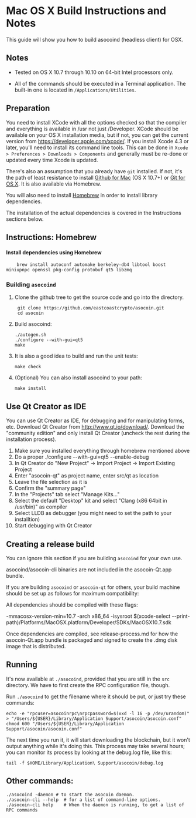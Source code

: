 Mac OS X Build Instructions and Notes
====================================
This guide will show you how to build asocoind (headless client) for OSX.

Notes
-----

* Tested on OS X 10.7 through 10.10 on 64-bit Intel processors only.

* All of the commands should be executed in a Terminal application. The
built-in one is located in `/Applications/Utilities`.

Preparation
-----------

You need to install XCode with all the options checked so that the compiler
and everything is available in /usr not just /Developer. XCode should be
available on your OS X installation media, but if not, you can get the
current version from https://developer.apple.com/xcode/. If you install
Xcode 4.3 or later, you'll need to install its command line tools. This can
be done in `Xcode > Preferences > Downloads > Components` and generally must
be re-done or updated every time Xcode is updated.

There's also an assumption that you already have `git` installed. If
not, it's the path of least resistance to install [Github for Mac](https://mac.github.com/)
(OS X 10.7+) or
[Git for OS X](https://code.google.com/p/git-osx-installer/). It is also
available via Homebrew.

You will also need to install [Homebrew](http://brew.sh) in order to install library
dependencies.

The installation of the actual dependencies is covered in the Instructions
sections below.

Instructions: Homebrew
----------------------

#### Install dependencies using Homebrew

        brew install autoconf automake berkeley-db4 libtool boost miniupnpc openssl pkg-config protobuf qt5 libzmq

### Building `asocoind`

1. Clone the github tree to get the source code and go into the directory.

        git clone https://github.com/eastcoastcrypto/asocoin.git
        cd asocoin

2.  Build asocoind:

        ./autogen.sh
        ./configure --with-gui=qt5
        make

3.  It is also a good idea to build and run the unit tests:

        make check

4.  (Optional) You can also install asocoind to your path:

        make install

Use Qt Creator as IDE
------------------------
You can use Qt Creator as IDE, for debugging and for manipulating forms, etc.
Download Qt Creator from http://www.qt.io/download/. Download the "community edition" and only install Qt Creator (uncheck the rest during the installation process).

1. Make sure you installed everything through homebrew mentioned above
2. Do a proper ./configure --with-gui=qt5 --enable-debug
3. In Qt Creator do "New Project" -> Import Project -> Import Existing Project
4. Enter "asocoin-qt" as project name, enter src/qt as location
5. Leave the file selection as it is
6. Confirm the "summary page"
7. In the "Projects" tab select "Manage Kits..."
8. Select the default "Desktop" kit and select "Clang (x86 64bit in /usr/bin)" as compiler
9. Select LLDB as debugger (you might need to set the path to your installtion)
10. Start debugging with Qt Creator

Creating a release build
------------------------
You can ignore this section if you are building `asocoind` for your own use.

asocoind/asocoin-cli binaries are not included in the asocoin-Qt.app bundle.

If you are building `asocoind` or `asocoin-qt` for others, your build machine should be set up
as follows for maximum compatibility:

All dependencies should be compiled with these flags:

 -mmacosx-version-min=10.7
 -arch x86_64
 -isysroot $(xcode-select --print-path)/Platforms/MacOSX.platform/Developer/SDKs/MacOSX10.7.sdk

Once dependencies are compiled, see release-process.md for how the asocoin-Qt.app
bundle is packaged and signed to create the .dmg disk image that is distributed.

Running
-------

It's now available at `./asocoind`, provided that you are still in the `src`
directory. We have to first create the RPC configuration file, though.

Run `./asocoind` to get the filename where it should be put, or just try these
commands:

    echo -e "rpcuser=asocoinrpc\nrpcpassword=$(xxd -l 16 -p /dev/urandom)" > "/Users/${USER}/Library/Application Support/asocoin/asocoin.conf"
    chmod 600 "/Users/${USER}/Library/Application Support/asocoin/asocoin.conf"

The next time you run it, it will start downloading the blockchain, but it won't
output anything while it's doing this. This process may take several hours;
you can monitor its process by looking at the debug.log file, like this:

    tail -f $HOME/Library/Application\ Support/asocoin/debug.log

Other commands:
-------

    ./asocoind -daemon # to start the asocoin daemon.
    ./asocoin-cli --help  # for a list of command-line options.
    ./asocoin-cli help    # When the daemon is running, to get a list of RPC commands
